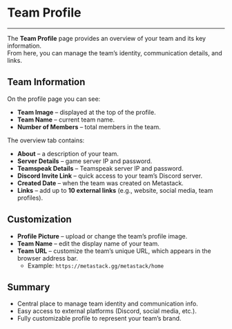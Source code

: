 # Team Profile
---

The **Team Profile** page provides an overview of your team and its key information.  
From here, you can manage the team’s identity, communication details, and links.  

## Team Information
On the profile page you can see:  
- **Team Image** – displayed at the top of the profile.  
- **Team Name** – current team name.  
- **Number of Members** – total members in the team.  

The overview tab contains:  
- **About** – a description of your team.  
- **Server Details** – game server IP and password.  
- **Teamspeak Details** – Teamspeak server IP and password.  
- **Discord Invite Link** – quick access to your team’s Discord server.  
- **Created Date** – when the team was created on Metastack.  
- **Links** – add up to **10 external links** (e.g., website, social media, team profiles).  

## Customization
- **Profile Picture** – upload or change the team’s profile image.  
- **Team Name** – edit the display name of your team.  
- **Team URL** – customize the team’s unique URL, which appears in the browser address bar.  
  - Example: `https://metastack.gg/metastack/home`  

## Summary 
- Central place to manage team identity and communication info.  
- Easy access to external platforms (Discord, social media, etc.).  
- Fully customizable profile to represent your team’s brand.  
